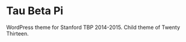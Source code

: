 Tau Beta Pi
===========

WordPress theme for Stanford TBP 2014-2015. Child theme of Twenty Thirteen.
